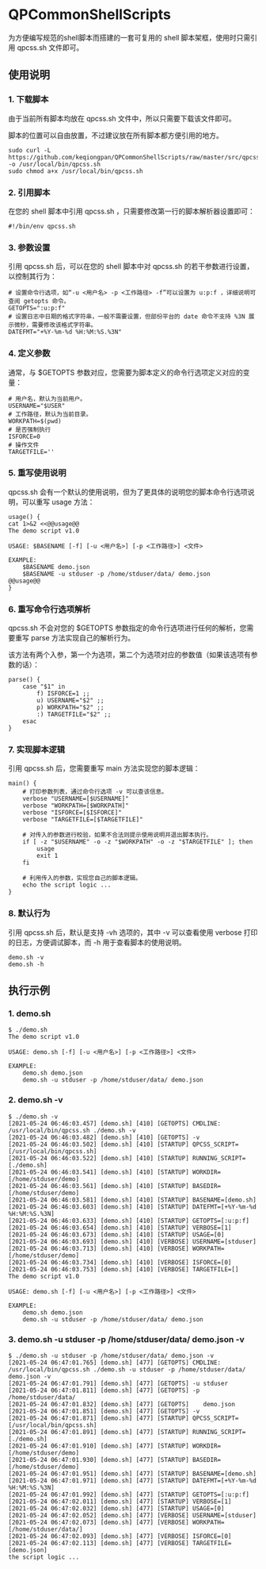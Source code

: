 # QPCommonShellScripts

为方便编写规范的shell脚本而搭建的一套可复用的 shell 脚本架框，使用时只需引用 qpcss.sh 文件即可。

## 使用说明

### 1. 下载脚本

由于当前所有脚本均放在 qpcss.sh 文件中，所以只需要下载该文件即可。

脚本的位置可以自由放置，不过建议放在所有脚本都方便引用的地方。

```shell
sudo curl -L https://github.com/keqiongpan/QPCommonShellScripts/raw/master/src/qpcss.sh -o /usr/local/bin/qpcss.sh
sudo chmod a+x /usr/local/bin/qpcss.sh
```

### 2. 引用脚本

在您的 shell 脚本中引用 qpcss.sh ，只需要修改第一行的脚本解析器设置即可：

```shell
#!/bin/env qpcss.sh
```

### 3. 参数设置

引用 qpcss.sh 后，可以在您的 shell 脚本中对 qpcss.sh 的若干参数进行设置，以控制其行为：

```shell
# 设置命令行选项，如“-u <用户名> -p <工作路径> -f”可以设置为 u:p:f ，详细说明可查阅 getopts 命令。
GETOPTS=":u:p:f"
# 设置日志中日期的格式字符串，一般不需要设置，但部份平台的 date 命令不支持 %3N 展示微秒，需要修改该格式字符串。
DATEFMT="+%Y-%m-%d %H:%M:%S.%3N"
```

### 4. 定义参数

通常，与 $GETOPTS 参数对应，您需要为脚本定义的命令行选项定义对应的变量：

```shell
# 用户名，默认为当前用户。
USERNAME="$USER"
# 工作路径，默认为当前目录。
WORKPATH=$(pwd)
# 是否强制执行
ISFORCE=0
# 操作文件
TARGETFILE=''
```

### 5. 重写使用说明

qpcss.sh 会有一个默认的使用说明，但为了更具体的说明您的脚本命令行选项说明，可以重写 usage 方法：

```shell
usage() {
cat 1>&2 <<@@usage@@
The demo script v1.0

USAGE: $BASENAME [-f] [-u <用户名>] [-p <工作路径>] <文件>

EXAMPLE:
    $BASENAME demo.json
    $BASENAME -u stduser -p /home/stduser/data/ demo.json
@@usage@@
}
```

### 6. 重写命令行选项解析

qpcss.sh 不会对您的 $GETOPTS 参数指定的命令行选项进行任何的解析，您需要重写 parse 方法实现自己的解析行为。

该方法有两个入参，第一个为选项，第二个为选项对应的参数值（如果该选项有参数的话）：

```shell
parse() {
    case "$1" in
        f) ISFORCE=1 ;;
        u) USERNAME="$2" ;;
        p) WORKPATH="$2" ;;
        :) TARGETFILE="$2" ;;
    esac
}
```

### 7. 实现脚本逻辑

引用 qpcss.sh 后，您需要重写 main 方法实现您的脚本逻辑：

```shell
main() {
    # 打印参数列表，通过命令行选项 -v 可以查该信息。
    verbose "USERNAME=[$USERNAME]"
    verbose "WORKPATH=[$WORKPATH]"
    verbose "ISFORCE=[$ISFORCE]"
    verbose "TARGETFILE=[$TARGETFILE]"

    # 对传入的参数进行校验，如果不合法则提示使用说明并退出脚本执行。
    if [ -z "$USERNAME" -o -z "$WORKPATH" -o -z "$TARGETFILE" ]; then
        usage
        exit 1
    fi

    # 利用传入的参数，实现您自己的脚本逻辑。
    echo the script logic ...
}
```

### 8. 默认行为

引用 qpcss.sh 后，默认是支持 -vh 选项的，其中 -v 可以查看使用 verbose 打印的日志，方便调试脚本，而 -h 用于查看脚本的使用说明。

```shell
demo.sh -v
demo.sh -h
```

## 执行示例

### 1. demo.sh

```shell
$ ./demo.sh
The demo script v1.0

USAGE: demo.sh [-f] [-u <用户名>] [-p <工作路径>] <文件>

EXAMPLE:
    demo.sh demo.json
    demo.sh -u stduser -p /home/stduser/data/ demo.json
```

### 2. demo.sh -v

```shell
$ ./demo.sh -v
[2021-05-24 06:46:03.457] [demo.sh] [410] [GETOPTS] CMDLINE: /usr/local/bin/qpcss.sh ./demo.sh -v
[2021-05-24 06:46:03.482] [demo.sh] [410] [GETOPTS] -v
[2021-05-24 06:46:03.502] [demo.sh] [410] [STARTUP] QPCSS_SCRIPT=[/usr/local/bin/qpcss.sh]
[2021-05-24 06:46:03.522] [demo.sh] [410] [STARTUP] RUNNING_SCRIPT=[./demo.sh]
[2021-05-24 06:46:03.541] [demo.sh] [410] [STARTUP] WORKDIR=[/home/stduser/demo]
[2021-05-24 06:46:03.561] [demo.sh] [410] [STARTUP] BASEDIR=[/home/stduser/demo]
[2021-05-24 06:46:03.581] [demo.sh] [410] [STARTUP] BASENAME=[demo.sh]
[2021-05-24 06:46:03.603] [demo.sh] [410] [STARTUP] DATEFMT=[+%Y-%m-%d %H:%M:%S.%3N]
[2021-05-24 06:46:03.633] [demo.sh] [410] [STARTUP] GETOPTS=[:u:p:f]
[2021-05-24 06:46:03.654] [demo.sh] [410] [STARTUP] VERBOSE=[1]
[2021-05-24 06:46:03.673] [demo.sh] [410] [STARTUP] USAGE=[0]
[2021-05-24 06:46:03.693] [demo.sh] [410] [VERBOSE] USERNAME=[stduser]
[2021-05-24 06:46:03.713] [demo.sh] [410] [VERBOSE] WORKPATH=[/home/stduser/demo]
[2021-05-24 06:46:03.734] [demo.sh] [410] [VERBOSE] ISFORCE=[0]
[2021-05-24 06:46:03.753] [demo.sh] [410] [VERBOSE] TARGETFILE=[]
The demo script v1.0

USAGE: demo.sh [-f] [-u <用户名>] [-p <工作路径>] <文件>

EXAMPLE:
    demo.sh demo.json
    demo.sh -u stduser -p /home/stduser/data/ demo.json
```

### 3. demo.sh -u stduser -p /home/stduser/data/ demo.json -v

```shell
$ ./demo.sh -u stduser -p /home/stduser/data/ demo.json -v
[2021-05-24 06:47:01.765] [demo.sh] [477] [GETOPTS] CMDLINE: /usr/local/bin/qpcss.sh ./demo.sh -u stduser -p /home/stduser/data/ demo.json -v
[2021-05-24 06:47:01.791] [demo.sh] [477] [GETOPTS] -u stduser
[2021-05-24 06:47:01.811] [demo.sh] [477] [GETOPTS] -p /home/stduser/data/
[2021-05-24 06:47:01.832] [demo.sh] [477] [GETOPTS]    demo.json
[2021-05-24 06:47:01.851] [demo.sh] [477] [GETOPTS] -v
[2021-05-24 06:47:01.871] [demo.sh] [477] [STARTUP] QPCSS_SCRIPT=[/usr/local/bin/qpcss.sh]
[2021-05-24 06:47:01.891] [demo.sh] [477] [STARTUP] RUNNING_SCRIPT=[./demo.sh]
[2021-05-24 06:47:01.910] [demo.sh] [477] [STARTUP] WORKDIR=[/home/stduser/demo]
[2021-05-24 06:47:01.930] [demo.sh] [477] [STARTUP] BASEDIR=[/home/stduser/demo]
[2021-05-24 06:47:01.951] [demo.sh] [477] [STARTUP] BASENAME=[demo.sh]
[2021-05-24 06:47:01.971] [demo.sh] [477] [STARTUP] DATEFMT=[+%Y-%m-%d %H:%M:%S.%3N]
[2021-05-24 06:47:01.992] [demo.sh] [477] [STARTUP] GETOPTS=[:u:p:f]
[2021-05-24 06:47:02.011] [demo.sh] [477] [STARTUP] VERBOSE=[1]
[2021-05-24 06:47:02.032] [demo.sh] [477] [STARTUP] USAGE=[0]
[2021-05-24 06:47:02.052] [demo.sh] [477] [VERBOSE] USERNAME=[stduser]
[2021-05-24 06:47:02.073] [demo.sh] [477] [VERBOSE] WORKPATH=[/home/stduser/data/]
[2021-05-24 06:47:02.093] [demo.sh] [477] [VERBOSE] ISFORCE=[0]
[2021-05-24 06:47:02.113] [demo.sh] [477] [VERBOSE] TARGETFILE=[demo.json]
the script logic ...
```
